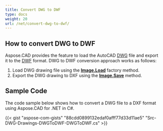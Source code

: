```yaml
---
title: Convert DWG to DWF
type: docs
weight: 20
url: /net/convert-dwg-to-dwf/
---
```


## **How to convert DWG to DWF**

Aspose.CAD provides the feature to load the AutoCAD [DWG](https://docs.fileformat.com/cad/dwg/) file and export it to the [DWF](https://docs.fileformat.com/cad/dwf/) format. DWG to DWF conversion approach works as follows:

1. Load DWG drawing file using the [**Image.Load**](https://reference.aspose.com/cad/net/aspose.cad/image/methods/load/index) factory method.
1. Export the DWG drawing to DXF using the [**Image.Save**](https://reference.aspose.com/cad/net/aspose.cad/image/methods/save/index) method.

## Sample Code

The code sample below shows how to convert a DWG file to a DXF format using Aspose.CAD for .NET in C#.

{{< gist "aspose-com-gists" "88cdd0899132edaf0afff77d33d11ae5" "Src-DWG-Drawings-DWGToDWF-DWGToDWF.cs" >}}
